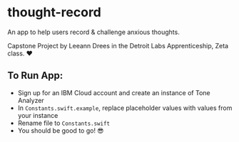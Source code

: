 # thought-record

An app to help users record & challenge anxious thoughts.

Capstone Project by Leeann Drees in the Detroit Labs Apprenticeship, Zeta class. ❤️

## To Run App:

- Sign up for an IBM Cloud account and create an instance of Tone Analyzer
- In `Constants.swift.example`, replace placeholder values with values from your instance
- Rename file to `Constants.swift`
- You should be good to go! 😎
